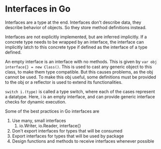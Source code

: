 # Interfaces in Go

Interfaces are a type at the end. Interfaces don't describe data, they describe behavior of objects. So they store method definitions instead.

Interfaces are not explicitly implemented, but are inferred implicitly. If a concrete type needs to be wrapped by an interface, the interface can implicitly latch to this concrete type if defined as the interface of a type defined.

An empty interface is an interface with no methods. This is given by `var obj interface{} = new Class()`. This is used to cast any generic object to this class, to make them type compatible.
But this causes problems, as the obj cannot be used. To make this obj useful, some definitions must be provided to the obj or a reflector is used to extend its functionalities.

`switch i.(type)` is called a type switch, where each of the cases represent a datatype. Here, i is an empty interface, and can provide generic interface checks for dynamic execution.

Some of the best practices in Go interfaces are
1. Use many, small interfaces
   1. io.Writer, io.Reader, interface{}
2. Don't export interfaces for types that will be consumed
3. Export interfaces for types that will be used by package
4. Design functions and methods to receive interfaces whenever possible
